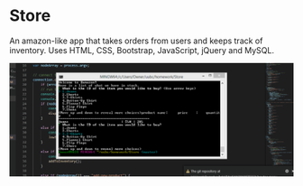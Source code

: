# Store
An amazon-like app that takes orders from users and keeps track of inventory.  Uses HTML, CSS, Bootstrap, JavaScript, jQuery and MySQL.


<img src="/assets/store.gif">